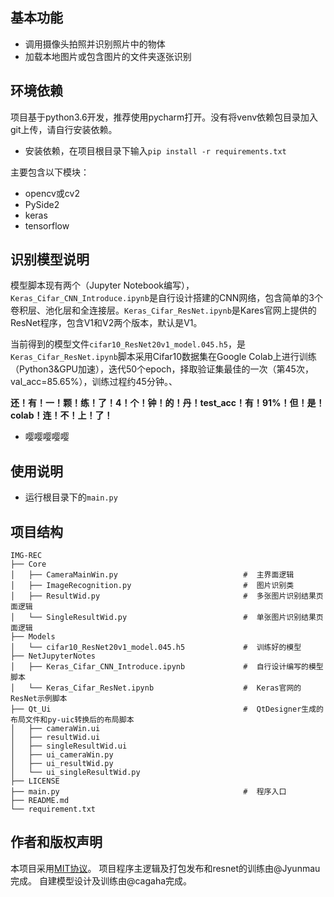 ## 基本功能
- 调用摄像头拍照并识别照片中的物体
- 加载本地图片或包含图片的文件夹逐张识别

## 环境依赖
项目基于python3.6开发，推荐使用pycharm打开。没有将venv依赖包目录加入git上传，请自行安装依赖。
- 安装依赖，在项目根目录下输入`pip install -r requirements.txt`

主要包含以下模块：
- opencv或cv2
- PySide2
- keras
- tensorflow

## 识别模型说明
模型脚本现有两个（Jupyter Notebook编写），`Keras_Cifar_CNN_Introduce.ipynb`是自行设计搭建的CNN网络，包含简单的3个卷积层、池化层和全连接层。`Keras_Cifar_ResNet.ipynb`是Kares官网上提供的ResNet程序，包含V1和V2两个版本，默认是V1。

当前得到的模型文件`cifar10_ResNet20v1_model.045.h5`，是`Keras_Cifar_ResNet.ipynb`脚本采用Cifar10数据集在Google Colab上进行训练（Python3&GPU加速），迭代50个epoch，择取验证集最佳的一次（第45次，val_acc=85.65%），训练过程约45分钟。、

**还！有！一！颗！练！了！4！个！钟！的！丹！test_acc！有！91%！但！是！colab！连！不！上！了！**
- 嘤嘤嘤嘤嘤

## 使用说明
- 运行根目录下的`main.py`

## 项目结构
```
IMG-REC
├── Core
│   ├── CameraMainWin.py                            #  主界面逻辑
│   ├── ImageRecognition.py                         #  图片识别类
│   ├── ResultWid.py                                #  多张图片识别结果页面逻辑
│   └── SingleResultWid.py                          #  单张图片识别结果页面逻辑
├── Models
│   └── cifar10_ResNet20v1_model.045.h5             #  训练好的模型
├── NetJupyterNotes
│   ├── Keras_Cifar_CNN_Introduce.ipynb             #  自行设计编写的模型脚本
│   └── Keras_Cifar_ResNet.ipynb                    #  Keras官网的ResNet示例脚本
├── Qt_Ui                                           #  QtDesigner生成的布局文件和py-uic转换后的布局脚本
│   ├── cameraWin.ui
│   ├── resultWid.ui
│   ├── singleResultWid.ui
│   ├── ui_cameraWin.py
│   ├── ui_resultWid.py
│   └── ui_singleResultWid.py
├── LICENSE
├── main.py                                         #  程序入口
├── README.md
└── requirement.txt
```

## 作者和版权声明
本项目采用[MIT协议](https://github.com/Jyunmau/IMG-REC/blob/master/LICENSE)。
项目程序主逻辑及打包发布和resnet的训练由@Jyunmau完成。
自建模型设计及训练由@cagaha完成。
